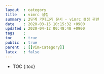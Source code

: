 ```yaml
---
layout  : category
title   : vimrc 설정
summary : 2단계 카테고리 문서 - vimrc 설정 관련
date    : 2020-03-15 10:15:32 +0900
updated : 2020-04-12 00:48:48 +0900
tags    : 
toc     : true
public  : true
parent  : [[Vim-Category]] 
latex   : false
---
```

* TOC
{:toc}

